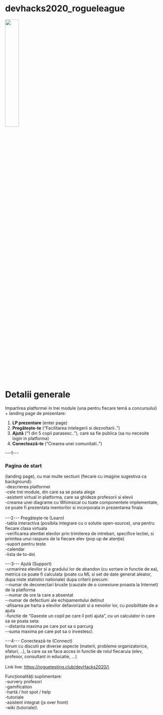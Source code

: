 # devhacks2020_rogueleague
<img src="https://user-images.githubusercontent.com/19900463/99136995-c7f5ea00-2630-11eb-8623-5420721cd0dd.png" width="30%">
<h1>Detalii generale</h1>

Impartirea platformei in trei module (una pentru fiecare temă a concursului) + landing page de prezentare:
1) <b>LP prezentare</b> (enter page)
2) <b>Pregătește-te</b> (“Facilitarea intelegerii si dezvoltarii..”)
3) <b>Ajută</b> (“1 din 5 copii parasesc..”), care sa fie publica (sa nu necesite login in platforma)
4) <b>Conectează-te</b> (“Crearea unei comunitati..”)

---1--- <h3>Pagina de start</h3> (landing page), cu mai multe sectiuni (fiecare cu imagine sugestiva ca background):\
-descrierea platformei\
-cele trei module, din care sa se poata alege\
-asistent virtual in platforma, care sa ghideze profesorii si elevii\
-crearea unei diagrame cu Whimsical cu toate componentele implementate, ce poate fi prezentata mentorilor si incorporata in prezentarea finala\
\
---2--- Pregătește-te (Learn)\
-tabla interactiva (posibila integrare cu o solutie open-source), una pentru fiecare clasa virtuala\
-verificarea atentiei elevilor prin trimiterea de intrebari, specifice lectiei, si primitea unui raspuns de la fiecare elev (pop up de atenție)\
-suport pentru teste\
-calendar\
-lista de to-do\

---3--- Ajută (Support)\
-urmarirea elevilor si a gradului lor de abandon (cu sortare in functie de ea), metrica ce poate fi calculata (poate cu ML si set de date generat aleator, dupa niste statistici nationale) dupa criterii precum:\
--numar de deconectari bruste (cauzate de o conexiune proasta la Internet) de la platforma\
--numar de ore la care a absentat\
--numar de defectiuni ale echipamentului detinut\
-afisarea pe harta a elevilor defavorizati si a nevoilor lor, cu posibilitate de a ajuta\
-functie de “Gaseste un copil pe care il poti ajuta”, cu un calculator in care sa se poata seta:\
--distanta maxima pe care pot sa o parcurg\
--suma maxima pe care pot sa o investesc\

---4--- Conectează-te (Connect)\
forum cu discutii pe diverse aspecte (materii, probleme organizatorice, sfaturi, ..), la care sa se faca acces in functie de rolul fiecaruia (elev, profesor, consultant in educatie, ...)\
\
Link live: https://roguetesting.club/devHacks2020/\

Funcționalități suplimentare:\
-survery profesori\
-gamification\
-hartă / hot spot / help\
-tutoriale\
-asistent integrat (js over front)\
-wiki (tutoriale)\
